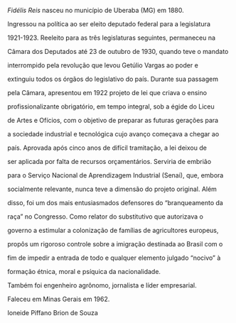 

*Fidélis Reis* nasceu no município de Uberaba (MG) em 1880.



Ingressou na política ao ser eleito deputado federal para a legislatura

1921-1923. Reeleito para as três legislaturas seguintes, permaneceu na

Câmara dos Deputados até 23 de outubro de 1930, quando teve o mandato

interrompido pela revolução que levou Getúlio Vargas ao poder e

extinguiu todos os órgãos do legislativo do país. Durante sua passagem

pela Câmara, apresentou em 1922 projeto de lei que criava o ensino

profissionalizante obrigatório, em tempo integral, sob a égide do Liceu

de Artes e Ofícios, com o objetivo de preparar as futuras gerações para

a sociedade industrial e tecnológica cujo avanço começava a chegar ao

país. Aprovada após cinco anos de difícil tramitação, a lei deixou de

ser aplicada por falta de recursos orçamentários. Serviria de embrião

para o Serviço Nacional de Aprendizagem Industrial (Senai), que, embora

socialmente relevante, nunca teve a dimensão do projeto original. Além

disso, foi um dos mais entusiasmados defensores do “branqueamento da

raça” no Congresso. Como relator do substitutivo que autorizava o

governo a estimular a colonização de famílias de agricultores europeus,

propôs um rigoroso controle sobre a imigração destinada ao Brasil com o

fim de impedir a entrada de todo e qualquer elemento julgado “nocivo” à

formação étnica, moral e psíquica da nacionalidade.



Também foi engenheiro agrônomo, jornalista e líder empresarial.



Faleceu em Minas Gerais em 1962.



Ioneide Piffano Brion de Souza



